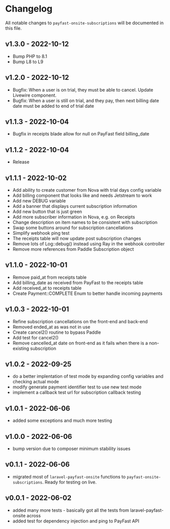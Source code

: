 # Changelog

All notable changes to `payfast-onsite-subscriptions` will be documented in this file.

## v1.3.0 - 2022-10-12

- Bump PHP to 8.1
- Bump L8 to L9

## v1.2.0 - 2022-10-12

- Bugfix: When a user is on trial, they must be able to cancel. Update Livewire component.
- Bugfix: When a user is still on trial, and they pay, then next billing date date must be added to end of trial date

## v1.1.3 - 2022-10-04

- Bugfix in receipts blade allow for null on PayFast field billing_date

## v1.1.2 - 2022-10-04

- Release

## v1.1.1 - 2022-10-02

- Add ability to create customer from Nova with trial days config variable
- Add billing component that looks like and needs Jetstream to work
- Add new DEBUG variable
- Add a banner that displays current subscription information
- Add new button that is just green
- Add more subscriber information in Nova, e.g. on Receipts
- Change description on item names to be consistent with subscription
- Swap some buttons around for subscription cancellations
- Simplify webhook ping test
- The receipts table will now update post subscription changes
- Remove lots of Log::debug() instead using Ray in the webhook controller
- Remove more references from Paddle Subscription object


## v1.1.0 - 2022-10-01

- Remove paid_at from receipts table
- Add billing_date as received from PayFast to the receipts table
- Add received_at to receipts table
- Create Payment::COMPLETE Enum to better handle incoming payments

## v1.0.3 - 2022-10-01

- Refine subscription cancellations on the front-end and back-end
- Removed ended_at as was not in use
- Create cancel2() routine to bypass Paddle
- Add test for cancel2()
- Remove cancelled_at date on front-end as it fails when there is a non-existing subscription

## v1.0.2 - 2022-09-25

- do a better implentation of test mode by expanding config variables and checking actual mode
- modify generate payment identifier test to use new test mode
- implement a callback test url for subscription callback testing

## v1.0.1 - 2022-06-06

- added some exceptions and much more testing

## v1.0.0 - 2022-06-06

- bump version due to composer minimum stability issues

## v0.1.1 - 2022-06-06

- migrated most of `laravel-payfast-onsite` functions to `payfast-onsite-subscriptions`. Ready for testing on live.

## v0.0.1 - 2022-06-02

- added many more tests - basically got all the tests from laravel-payfast-onsite across
- added test for dependency injection and ping to PayFast API
